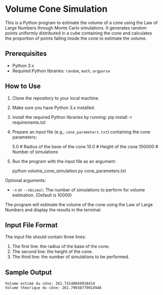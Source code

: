 # Volume Cone Simulation

This is a Python program to estimate the volume of a cone using the Law of Large Numbers through Monte Carlo simulations. It generates random points uniformly distributed in a cube containing the cone and calculates the proportion of points falling inside the cone to estimate the volume.

## Prerequisites

- Python 3.x
- Required Python libraries: `random`, `math`, `argparse`

## How to Use

1. Clone the repository to your local machine.
2. Make sure you have Python 3.x installed.
3. Install the required Python libraries by running:
    pip install -r requirements.txt
4. Prepare an input file (e.g., `cone_parameters.txt`) containing the cone parameters:

    5.0 # Radius of the base of the cone
    10.0 # Height of the cone
    100000 # Number of simulations
5. Run the program with the input file as an argument:

    python volume_cone_simulation.py cone_parameters.txt

Optional arguments:
- `-n` or `--nbsimul`: The number of simulations to perform for volume estimation. (Default is 10000)

The program will estimate the volume of the cone using the Law of Large Numbers and display the results in the terminal.

## Input File Format

The input file should contain three lines:
1. The first line: the radius of the base of the cone.
2. The second line: the height of the cone.
3. The third line: the number of simulations to be performed.

## Sample Output

    Volume estimé du cône: 262.73140849918414
    Volume théorique du cône: 261.79938779914946

